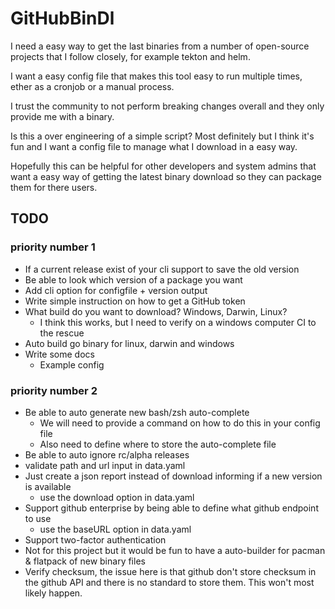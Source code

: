 # GitHubBinDl

I need a easy way to get the last binaries from a number of open-source projects
that I follow closely, for example tekton and helm.

I want a easy config file that makes this tool easy to run multiple times,
ether as a cronjob or a manual process.

I trust the community to not perform breaking changes overall and they only provide me with a binary.

Is this a over engineering of a simple script? Most definitely but I think it's fun
and I want a config file to manage what I download in a easy way.

Hopefully this can be helpful for other developers and system admins that want a easy way of getting
the latest binary download so they can package them for there users.

## TODO

### priority number 1

- If a current release exist of your cli support to save the old version
- Be able to look which version of a package you want
- Add cli option for configfile + version output
- Write simple instruction on how to get a GitHub token
- What build do you want to download? Windows, Darwin, Linux?
  - I think this works, but I need to verify on a windows computer CI to the rescue
- Auto build go binary for linux, darwin and windows
- Write some docs
  - Example config

### priority number 2

- Be able to auto generate new bash/zsh auto-complete
  - We will need to provide a command on how to do this in your config file
  - Also need to define where to store the auto-complete file
- Be able to auto ignore rc/alpha releases
- validate path and url input in data.yaml
- Just create a json report instead of download informing if a new version is available
  - use the download option in data.yaml
- Support github enterprise by being able to define what github endpoint to use
  - use the baseURL option in data.yaml
- Support two-factor authentication
- Not for this project but it would be fun to have a auto-builder for pacman & flatpack of new binary files
- Verify checksum, the issue here is that github don't store checksum in the github API and there is no standard to store them. This won't most likely happen.
